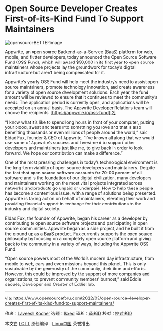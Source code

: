 [#]: subject: "Open Source Developer Creates First-of-its-Kind Fund To Support Maintainers"
[#]: via: "https://www.opensourceforu.com/2022/05/open-source-developer-creates-first-of-its-kind-fund-to-support-maintainers/"
[#]: author: "Laveesh Kocher https://www.opensourceforu.com/author/laveesh-kocher/"
[#]: collector: "lkxed"
[#]: translator: "lkxed"
[#]: reviewer: " "
[#]: publisher: " "
[#]: url: " "

Open Source Developer Creates First-of-its-Kind Fund To Support Maintainers
======
![opensourceBETTERimage][1]

Appwrite, an open source Backend-as-a-Service (BaaS) platform for web, mobile, and flutter developers, today announced the Open Source Software Fund (OSS Fund), which will award $50,000 in its first year to open source maintainers whose projects lay the groundwork for today’s digital infrastructure but aren’t being compensated for it.

Appwrite’s yearly OSS Fund will help meet the industry’s need to assist open source maintainers, promote technology innovation, and create awareness for a variety of open source development solutions. Each year, the fund amount will be reviewed to ensure that it continues to meet the community’s needs. The application period is currently open, and applications will be accepted on an annual basis. The Appwrite Developer Relations team will choose the recipients: [https://appwrite.io/oss-fund][2]

“I know what it’s like to spend long hours in front of your computer, putting your blood, sweat and tears into something you love and that is also benefiting thousands or even millions of people around the world,” said Eldad Fux, founder & CEO of Appwrite. “I’ve known all along that we would use some of Appwrite’s success and investment to support other developers and maintainers just like me, to give back in order to look forward. We hope our contribution can make a difference.”

One of the most pressing challenges in today’s technological environment is the long-term viability of open source developers and maintainers. Despite the fact that open source software accounts for 70-90 percent of all software and is the foundation of our digital civilization, many developers and maintainers working on the most vital projects integrated across networks and products go unpaid or underpaid. How to help these people has become a contentious issue, with a range of solutions being presented. Appwrite is taking action on behalf of maintainers, elevating their work and providing financial support in exchange for their contributions to the industry and digital society.

Eldad Fux, the founder of Appwrite, began his career as a developer by contributing to open source software projects and participating in open source communities. Appwrite began as a side project, and he built it from the ground up as a BaaS product. Fux currently supports the open source philosophy by focusing on a completely open source platform and giving back to the community in a variety of ways, including the Appwrite OSS Fund.

“Open source powers most of the World’s modern day infrastructure, from mobile to web, cars and even missions beyond this planet. This is only sustainable by the generosity of the community, their time and efforts. However, this could be improved by the support of more companies and organizations, to prevent community members’ burnout,” said Eddie Jaoude, Developer and Creator of EddieHub.

--------------------------------------------------------------------------------

via: https://www.opensourceforu.com/2022/05/open-source-developer-creates-first-of-its-kind-fund-to-support-maintainers/

作者：[Laveesh Kocher][a]
选题：[lkxed][b]
译者：[译者ID](https://github.com/译者ID)
校对：[校对者ID](https://github.com/校对者ID)

本文由 [LCTT](https://github.com/LCTT/TranslateProject) 原创编译，[Linux中国](https://linux.cn/) 荣誉推出

[a]: https://www.opensourceforu.com/author/laveesh-kocher/
[b]: https://github.com/lkxed
[1]: https://www.opensourceforu.com/wp-content/uploads/2022/04/opensourceBETTERimage-696x392.jpg
[2]: https://appwrite.io/oss-fund

